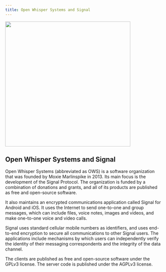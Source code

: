 ```yaml
---
title: Open Whisper Systems and Signal
---
```

<img src='https://upload.wikimedia.org/wikipedia/commons/thumb/4/4f/Signal_Blue_Icon.png/600px-Signal_Blue_Icon.png' height='400' width='400'>  

## Open Whisper Systems and Signal

Open Whisper Systems (abbreviated as OWS) is a software organization that was founded by Moxie Marlinspike in 2013. Its main focus is the development of the Signal Protocol. The organization is funded by a combination of donations and grants, and all of its products are published as free and open-source software.

It also maintains an encrypted communications application called Signal for Android and iOS. It uses the Internet to send one-to-one and group messages, which can include files, voice notes, images and videos, and make one-to-one voice and video calls.

Signal uses standard cellular mobile numbers as identifiers, and uses end-to-end encryption to secure all communications to other Signal users. The applications include mechanisms by which users can independently verify the identity of their messaging correspondents and the integrity of the data channel.

The clients are published as free and open-source software under the GPLv3 license. The server code is published under the AGPLv3 license.



